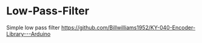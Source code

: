 # Low-Pass-Filter
Simple low pass filter
https://github.com/Billwilliams1952/KY-040-Encoder-Library---Arduino
